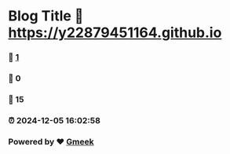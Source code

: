 # Blog Title :link: https://y22879451164.github.io 
### :page_facing_up: [1](https://y22879451164.github.io/tag.html) 
### :speech_balloon: 0 
### :hibiscus: 15 
### :alarm_clock: 2024-12-05 16:02:58 
### Powered by :heart: [Gmeek](https://github.com/Meekdai/Gmeek)
